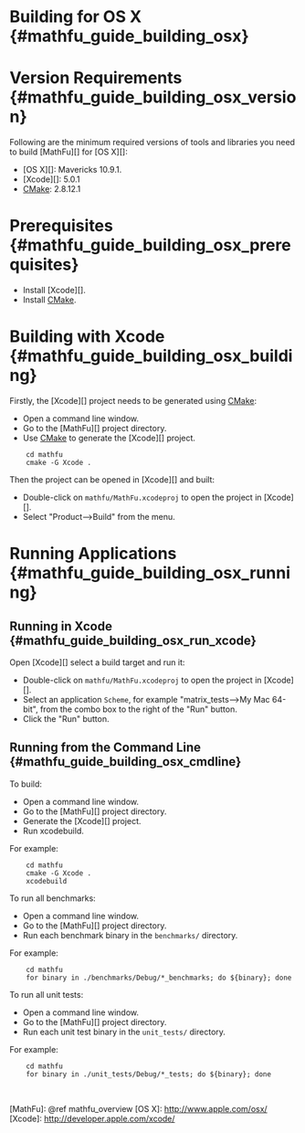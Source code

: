 Building for OS X    {#mathfu_guide_building_osx}
=================

# Version Requirements    {#mathfu_guide_building_osx_version}

Following are the minimum required versions of tools and libraries you
need to build [MathFu][] for [OS X][]:

   * [OS X][]: Mavericks 10.9.1.
   * [Xcode][]: 5.0.1
   * [CMake][]: 2.8.12.1

# Prerequisites    {#mathfu_guide_building_osx_prerequisites}

   * Install [Xcode][].
   * Install [CMake][].

# Building with Xcode    {#mathfu_guide_building_osx_building}

Firstly, the [Xcode][] project needs to be generated using [CMake][]:

   * Open a command line window.
   * Go to the [MathFu][] project directory.
   * Use [CMake][] to generate the [Xcode][] project.

~~~{.sh}
    cd mathfu
    cmake -G Xcode .
~~~

Then the project can be opened in [Xcode][] and built:

   * Double-click on `mathfu/MathFu.xcodeproj` to open the project in
     [Xcode][].
   * Select "Product-->Build" from the menu.

# Running Applications    {#mathfu_guide_building_osx_running}

## Running in Xcode    {#mathfu_guide_building_osx_run_xcode}

Open [Xcode][] select a build target and run it:

   * Double-click on `mathfu/MathFu.xcodeproj` to open the project in
     [Xcode][].
   * Select an application `Scheme`, for example
     "matrix_tests-->My Mac 64-bit", from the combo box to the right of the
     "Run" button.
   * Click the "Run" button.

## Running from the Command Line {#mathfu_guide_building_osx_cmdline}

To build:

   * Open a command line window.
   * Go to the [MathFu][] project directory.
   * Generate the [Xcode][] project.
   * Run xcodebuild.

For example:

~~~{.sh}
    cd mathfu
    cmake -G Xcode .
    xcodebuild
~~~

To run all benchmarks:

   * Open a command line window.
   * Go to the [MathFu][] project directory.
   * Run each benchmark binary in the `benchmarks/` directory.

For example:

~~~{.sh}
    cd mathfu
    for binary in ./benchmarks/Debug/*_benchmarks; do ${binary}; done
~~~

To run all unit tests:

   * Open a command line window.
   * Go to the [MathFu][] project directory.
   * Run each unit test binary in the `unit_tests/` directory.

For example:

~~~{.sh}
    cd mathfu
    for binary in ./unit_tests/Debug/*_tests; do ${binary}; done
~~~

<br>

  [CMake]: http://www.cmake.org
  [MathFu]: @ref mathfu_overview
  [OS X]: http://www.apple.com/osx/
  [Xcode]: http://developer.apple.com/xcode/
